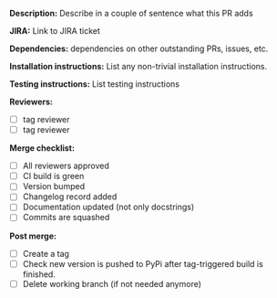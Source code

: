 **Description:** Describe in a couple of sentence what this PR adds

**JIRA:** Link to JIRA ticket

**Dependencies:** dependencies on other outstanding PRs, issues, etc. 

**Installation instructions:** List any non-trivial installation 
instructions.

**Testing instructions:** List testing instructions

**Reviewers:**
- [ ] tag reviewer 
- [ ] tag reviewer 

**Merge checklist:**
- [ ] All reviewers approved
- [ ] CI build is green
- [ ] Version bumped
- [ ] Changelog record added
- [ ] Documentation updated (not only docstrings)
- [ ] Commits are squashed

**Post merge:**
- [ ] Create a tag
- [ ] Check new version is pushed to PyPi after tag-triggered build is 
      finished.
- [ ] Delete working branch (if not needed anymore)
